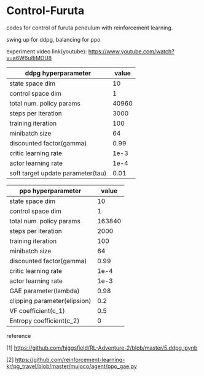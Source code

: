 # Control-Furuta
codes for control of furuta pendulum with reinforcement learning.

swing up for ddpg, balancing for ppo

experiment video link(youtube): https://www.youtube.com/watch?v=a6W6u8iMDU8

ddpg hyperparameter | value  
------------ | ------------  
state space dim | 10  
control space dim | 1  
total num. policy params | 40960  
steps per iteration | 3000  
training iteration | 100
minibatch size | 64
discounted factor(gamma) | 0.99
critic learning rate | 1e-3
actor learning rate | 1e-4
soft target update parameter(tau) | 0.01



ppo hyperparameter | value  
------------ | ------------  
state space dim | 10  
control space dim | 1  
total num. policy params | 163840  
steps per iteration | 2000  
training iteration | 100
minibatch size | 64
discounted factor(gamma) | 0.99
critic learning rate | 1e-4
actor learning rate | 1e-3
GAE parameter(lambda) | 0.98
clipping parameter(elipsion) | 0.2
VF coefficient(c_1) | 0.5
Entropy coefficient(c_2) | 0


reference

[1] https://github.com/higgsfield/RL-Adventure-2/blob/master/5.ddpg.ipynb

[2] https://github.com/reinforcement-learning-kr/pg_travel/blob/master/mujoco/agent/ppo_gae.py
